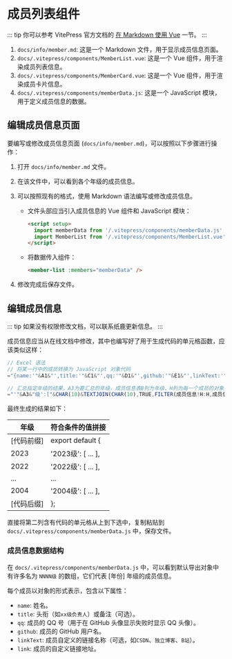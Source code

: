 # 成员列表组件

::: tip
你可以参考 VitePress 官方文档的 [在 Markdown 使用 Vue](https://vitepress.dev/zh/guide/using-vue) 一节。
:::

1. `docs/info/member.md`: 这是一个 Markdown 文件，用于显示成员信息页面。
2. `docs/.vitepress/components/MemberList.vue`: 这是一个 Vue 组件，用于渲染成员列表信息。
3. `docs/.vitepress/components/MemberCard.vue`: 这是一个 Vue 组件，用于渲染成员卡片信息。
4. `docs/.vitepress/components/memberData.js`: 这是一个 JavaScript 模块，用于定义成员信息的数据。

## 编辑成员信息页面

要编写或修改成员信息页面 (`docs/info/member.md`)，可以按照以下步骤进行操作：

1. 打开 `docs/info/member.md` 文件。
2. 在该文件中，可以看到各个年级的成员信息。
3. 可以按照现有的格式，使用 Markdown 语法编写或修改成员信息。
   - 文件头部应当引入成员信息的 Vue 组件和 JavaScript 模块：
     ```markdown
     <script setup>
       import memberData from '/.vitepress/components/memberData.js'
       import MemberList from '/.vitepress/components/MemberList.vue'
     </script>
     ```
   - 将数据传入组件：
     ```markdown
     <member-list :members="memberData" />
     ```

4. 修改完成后保存文件。

## 编辑成员信息

::: tip
如果没有权限修改文档，可以联系纸鹿更新信息。
:::

成员信息应当从在线文档中修改，其中也编写好了用于生成代码的单元格函数，应该类似这样：

```js
// Excel 语法
// 将某一行中的成员转换为 JavaScript 对象代码
="{name:'"&A1&"',title:'"&C1&"',qq:'"&D1&"',github:'"&E1&"',linkText:'"&F1&"',link:'"&G1&"'},"

// 汇总指定年级的结果，A3为要汇总的年级，成员信息表B列为年级，H列为每一个成员的对象代码
="'"&A3&"级':["&CHAR(10)&TEXTJOIN(CHAR(10),TRUE,FILTER(成员信息!H:H,成员信息!B:B=A3))&CHAR(10)&"],"
```

最终生成的结果如下：

| 年级       | 符合条件的值拼接                                           |
| ---------- | ---------------------------------------------------------- |
| [代码前缀] | export default {                                           |
| 2023       | '2023级': [ ... ], <Badge type="info" text="由公式生成" /> |
| 2022       | '2022级': [ ... ], <Badge type="info" text="由公式生成" /> |
| ...        | ...                                                        |
| 2004       | '2004级': [ ... ], <Badge type="info" text="由公式生成" /> |
| [代码后缀] | };                                                         |

直接将第二列含有代码的单元格从上到下选中，复制粘贴到 `docs/.vitepress/components/memberData.js` 中，保存文件。

### 成员信息数据结构

在 `docs/.vitepress/components/memberData.js` 中，可以看到默认导出对象中有许多名为 `NNNN级` 的数组，它们代表 [年份] 年级的成员信息。

每个成员以对象的形式表示，包含以下属性：
- `name`: 姓名。
- `title`: 头衔（如`xx级负责人`）或备注（可选）。
- `qq`: 成员的 QQ 号（用于在 GitHub 头像显示失败时显示 QQ 头像）。
- `github`: 成员的 GitHub 用户名。
- `linkText`: 成员自定义的链接名称（可选，如`CSDN`、`独立博客`、`B站`）。
- `link`: 成员的自定义链接地址。

